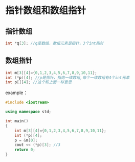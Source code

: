 # 指针数组和数组指针

## 指针数组
```cpp
int *q[3]; //q是数组，数组元素是指针，3个int指针
```

## 数组指针
```cpp
int m[3][4]={0,1,2,3,4,5,6,7,8,9,10,11};
int (*p)[4]; //p是指针，指向一维数组,每个一维数组有4个int元素
int p[][4]; //这个和上面一样意思
```

example：
```cpp
#include <iostream>

using namespace std;

int main()
{
    int m[3][4]={0,1,2,3,4,5,6,7,8,9,10,11};
    int (*p)[4];
    p = &m[0];
    cout << (*p)[3]; //3
    return 0;
}
```

